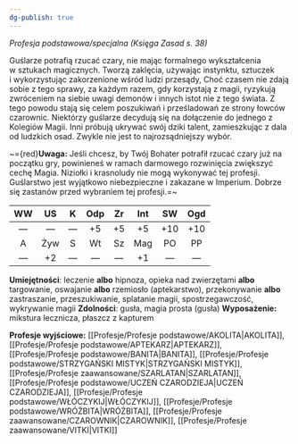 ```yaml
---
dg-publish: true
---
```

*Profesja podstawowa/specjalna (Księga Zasad s. 38)*

Guślarze potrafią rzucać czary, nie mając formalnego wykształcenia w sztukach magicznych. Tworzą zaklęcia, używając instynktu, sztuczek i wykorzystując zakorzenione wśród ludzi przesądy, Choć czasem nie zdają sobie z tego sprawy, za każdym razem, gdy korzystają z magii, ryzykują zwróceniem na siebie uwagi demonów i innych istot nie z tego świata. Z tego powodu stają się celem poszukiwań i prześladowań ze strony łowców czarownic. Niektórzy guślarze decydują się na dołączenie do jednego z Kolegiów Magii. Inni próbują ukrywać swój dziki talent, zamieszkując z dala od ludzkich osad. Zwykle nie jest to najrozsądniejszy wybór.

~={red}**Uwaga:** Jeśli chcesz, by Twój Bohater potrafił rzucać czary już na początku gry, powinieneś w ramach darmowego rozwinięcia zwiększyć cechę Magia. Niziołki i krasnoludy nie mogą wykonywać tej profesji. Guślarstwo jest wyjątkowo niebezpieczne i zakazane w Imperium. Dobrze się zastanów przed wybraniem tej profesji.=~

| WW  | US  |  K  | Odp | Zr  | Int | SW  | Ogd |
|:---:|:---:|:---:|:---:|:---:|:---:|:---:|:---:|
|  —  |  —  |  —  | +5  | +5  | +5  | +10 | +10 |
|  A  | Żyw |  S  | Wt  | Sz  | Mag | PO  | PP  |
|  —  | +2  |  —  |  —  |  —  | +1  |  —  |  —  |
**Umiejętności**: leczenie **albo** hipnoza, opieka nad zwierzętami **albo** targowanie, oswajanie **albo** rzemiosło (aptekarstwo), przekonywanie **albo** zastraszanie, przeszukiwanie, splatanie magii, spostrzegawczość, wykrywanie magii
**Zdolności**: gusła, magia prosta (gusła)
**Wyposażenie:** mikstura lecznicza, płaszcz z kapturem

**Profesje wyjściowe:** [[Profesje/Profesje podstawowe/AKOLITA\|AKOLITA]], [[Profesje/Profesje podstawowe/APTEKARZ\|APTEKARZ]], [[Profesje/Profesje podstawowe/BANITA\|BANITA]], [[Profesje/Profesje podstawowe/STRZYGAŃSKI MISTYK\|STRZYGAŃSKI MISTYK]], [[Profesje/Profesje zaawansowane/SZARLATAN\|SZARLATAN]], [[Profesje/Profesje podstawowe/UCZEŃ CZARODZIEJA\|UCZEŃ CZARODZIEJA]], [[Profesje/Profesje podstawowe/WŁÓCZYKIJ\|WŁÓCZYKIJ]], [[Profesje/Profesje podstawowe/WRÓŻBITA\|WRÓŻBITA]], [[Profesje/Profesje zaawansowane/CZAROWNIK\|CZAROWNIK]], [[Profesje/Profesje zaawansowane/VITKI\|VITKI]]